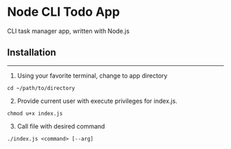 # Node CLI Todo App

CLI task manager app, written with Node.js

## Installation
---

1. Using your favorite terminal, change to app directory 

```
cd ~/path/to/directory
```

2. Provide current user with execute privileges for index.js.

```
chmod u+x index.js
```

3. Call file with desired command

```
./index.js <command> [--arg]
```
